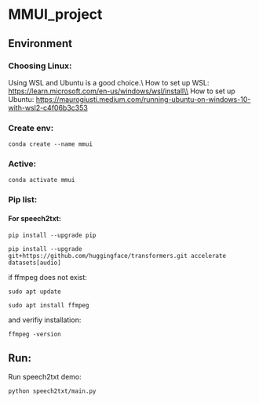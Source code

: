 # MMUI_project

## Environment

### Choosing Linux:

Using WSL and Ubuntu is a good choice.\\
How to set up WSL: https://learn.microsoft.com/en-us/windows/wsl/install\\
How to set up Ubuntu: https://maurogiusti.medium.com/running-ubuntu-on-windows-10-with-wsl2-c4f06b3c353

### Create env:

`conda create --name mmui`

### Active:

`conda activate mmui`

### Pip list:

#### For speech2txt:

`pip install --upgrade pip`

`pip install --upgrade git+https://github.com/huggingface/transformers.git accelerate datasets[audio]`

if ffmpeg does not exist:

`sudo apt update`

`sudo apt install ffmpeg`

and verifiy installation:

`ffmpeg -version`

## Run:

Run speech2txt demo:

`python speech2txt/main.py`